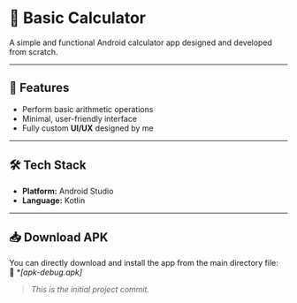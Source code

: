 # 🧮 Basic Calculator

A simple and functional Android calculator app designed and developed from scratch.  

---

## 📱 Features
- Perform basic arithmetic operations
- Minimal, user-friendly interface
- Fully custom **UI/UX** designed by me

---

## 🛠️ Tech Stack
- **Platform:** Android Studio  
- **Language:** Kotlin  

---

## 📥 Download APK
You can directly download and install the app from the main directory file:  
📂 **[apk-debug.apk]*  

> *This is the initial project commit.*
